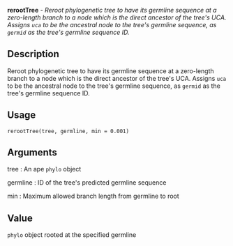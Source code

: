 **rerootTree** - *Reroot phylogenetic tree to have its germline sequence at a zero-length branch 
to a node which is the direct ancestor of the tree's UCA. Assigns `uca`
to be the ancestral node to the tree's germline sequence, as `germid` as
the tree's germline sequence ID.*

Description
--------------------

Reroot phylogenetic tree to have its germline sequence at a zero-length branch 
to a node which is the direct ancestor of the tree's UCA. Assigns `uca`
to be the ancestral node to the tree's germline sequence, as `germid` as
the tree's germline sequence ID.


Usage
--------------------
```
rerootTree(tree, germline, min = 0.001)
```

Arguments
-------------------

tree
:   An ape `phylo` object

germline
:   ID of the tree's predicted germline sequence

min
:   Maximum allowed branch length from germline to root




Value
-------------------

`phylo` object rooted at the specified germline









